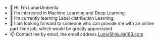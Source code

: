 - 👋 Hi, I’m LunarUmberlla
- 👀 I’m interested in Machine Learning and Deep Learning.
- 🌱 I’m currently learning Label distribution Learning.
- 💞️ I am looking forward to someone who can provide me with an online part-time job, which would be greatly appreciated
- 📫 Contact me by email, the email address LunarShikui@163.com

<!---
LunarUmberlla/LunarUmberlla is a ✨ special ✨ repository because its `README.md` (this file) appears on your GitHub profile.
You can click the Preview link to take a look at your changes.
--->
